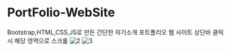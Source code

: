 # PortFolio-WebSite
Bootstrap,HTML,CSS,JS로 만든 간단한 자기소개 포트폴리오 웹 사이트
상단바 클릭시 해당 영역으로 스크롤 
![2](https://user-images.githubusercontent.com/117155113/229017217-fff93ea2-ca70-423a-8371-645f955d21d7.png)
![3](https://user-images.githubusercontent.com/117155113/229017221-c1fe8f5c-005f-4f46-9daf-2eafb8f6cb79.png)
